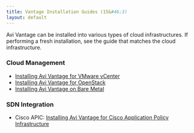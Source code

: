 ```yaml
---
title: Vantage Installation Guides (15&#46;3)
layout: default
---
```

Avi Vantage can be installed into various types of cloud infrastructures. If performing a fresh installation, see the guide that matches the cloud infrastructure.

### Cloud Management

* <a href="/docs/16.2/deploying-avi-vantage-for-vmware-vcenter-2/">Installing Avi Vantage for VMware vCenter</a>
* <a href="/docs/16.2/installation-guides/installing-avi-vantage-for-openstack-2/">Installing Avi Vantage for OpenStack</a>
* <a href="/docs/16.2/installation-guides/installing-avi-vantage-on-bare-metal-2/">Installing Avi Vantage on Bare Metal</a> 

### SDN Integration

* Cisco APIC: <a href="/docs/16.2/installation-guides/installing-avi-vantage-for-cisco-application-policy-infrastructure/">Installing Avi Vantage for Cisco Application Policy Infrastructure</a> 